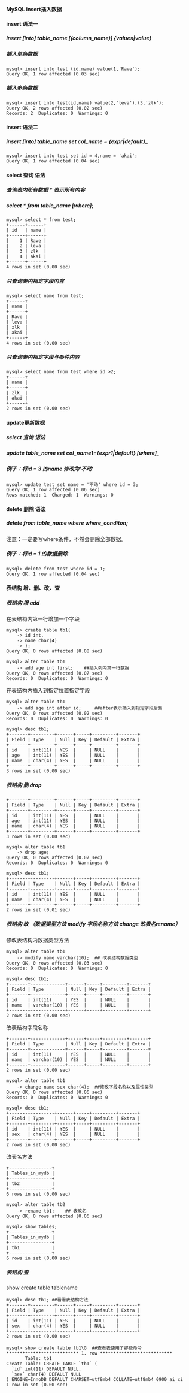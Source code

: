 #### MySQL  insert插入数据

#### insert 语法一

##### insert \[into\] table\__name \[\(column\_name_\)\] {values\|value}

##### 插入单条数据

```
mysql> insert into test (id,name) value(1,'Rave');
Query OK, 1 row affected (0.03 sec)
```

##### 插入多条数据

```
mysql> insert into test(id,name) value(2,'leva'),(3,'zlk');
Query OK, 2 rows affected (0.02 sec)
Records: 2  Duplicates: 0  Warnings: 0
```

#### insert 语法二

##### insert \[into\] table_name set col\_name = {expr\|default}_

```
mysql> insert into test set id = 4,name = 'akai';
Query OK, 1 row affected (0.04 sec)
```

#### select 查询 语法

##### 查询表内所有数据   \* 表示所有内容

##### select \* from table\_name \[where\];

```
mysql> select * from test;
+------+------+
| id   | name |
+------+------+
|    1 | Rave |
|    2 | leva |
|    3 | zlk  |
|    4 | akai |
+------+------+
4 rows in set (0.00 sec)
```

##### 只查询表内指定字段内容

```
mysql> select name from test;
+------+
| name |
+------+
| Rave |
| leva |
| zlk  |
| akai |
+------+
4 rows in set (0.00 sec)
```

##### 只查询表内指定字段与条件内容

```
mysql> select name from test where id >2;
+------+
| name |
+------+
| zlk  |
| akai |
+------+
2 rows in set (0.00 sec)
```

#### update更新数据

##### select 查询 语法

##### update table_name set col\_name1={expr1\|default} \[where\]_

##### 例子：将id = 3 的name 修改为‘不动’

```
mysql> update test set name = '不动' where id = 3;
Query OK, 1 row affected (0.06 sec)
Rows matched: 1  Changed: 1  Warnings: 0
```

#### delete 删除   语法

##### delete from table\_name where where\_conditon;

注意：一定要写where条件，不然会删除全部数据。

##### 例子：将id = 1 的数据删除

```
mysql> delete from test where id = 1;
Query OK, 1 row affected (0.04 sec)
```

#### 表结构 增、删、改、查

##### 表结构 增  add

在表结构内第一行增加一个字段

```
mysql> create table tb1(
    -> id int,
    -> name char(4)
    -> );
Query OK, 0 rows affected (0.08 sec)

mysql> alter table tb1
    -> add age int first;    ##插入列内第一行数据
Query OK, 0 rows affected (0.07 sec)
Records: 0  Duplicates: 0  Warnings: 0
```

在表结构内插入到指定位置指定字段

```
mysql> alter table tb1
    -> add age int after id;     ##after表示插入到指定字段后面
Query OK, 0 rows affected (0.02 sec)
Records: 0  Duplicates: 0  Warnings: 0

mysql> desc tb1;
+-------+---------+------+-----+---------+-------+
| Field | Type    | Null | Key | Default | Extra |
+-------+---------+------+-----+---------+-------+
| id    | int(11) | YES  |     | NULL    |       |
| age   | int(11) | YES  |     | NULL    |       |
| name  | char(4) | YES  |     | NULL    |       |
+-------+---------+------+-----+---------+-------+
3 rows in set (0.00 sec)
```

##### 表结构 删 drop

```
+-------+---------+------+-----+---------+-------+
| Field | Type    | Null | Key | Default | Extra |
+-------+---------+------+-----+---------+-------+
| id    | int(11) | YES  |     | NULL    |       |
| age   | int(11) | YES  |     | NULL    |       |
| name  | char(4) | YES  |     | NULL    |       |
+-------+---------+------+-----+---------+-------+
3 rows in set (0.00 sec)

mysql> alter table tb1
    -> drop age;
Query OK, 0 rows affected (0.07 sec)
Records: 0  Duplicates: 0  Warnings: 0

mysql> desc tb1;
+-------+---------+------+-----+---------+-------+
| Field | Type    | Null | Key | Default | Extra |
+-------+---------+------+-----+---------+-------+
| id    | int(11) | YES  |     | NULL    |       |
| name  | char(4) | YES  |     | NULL    |       |
+-------+---------+------+-----+---------+-------+
2 rows in set (0.01 sec)
```

##### 表结构 改 （数据类型方法 modify 字段名称方法 change 改表名rename）

修改表结构内数据类型方法

```
mysql> alter table tb1
    -> modify name varchar(10);  ## 改表结构数据类型
Query OK, 0 rows affected (0.03 sec)
Records: 0  Duplicates: 0  Warnings: 0

mysql> desc tb1;
+-------+-------------+------+-----+---------+-------+
| Field | Type        | Null | Key | Default | Extra |
+-------+-------------+------+-----+---------+-------+
| id    | int(11)     | YES  |     | NULL    |       |
| name  | varchar(10) | YES  |     | NULL    |       |
+-------+-------------+------+-----+---------+-------+
2 rows in set (0.00 sec)
```

改表结构字段名称

```
+-------+-------------+------+-----+---------+-------+
| Field | Type        | Null | Key | Default | Extra |
+-------+-------------+------+-----+---------+-------+
| id    | int(11)     | YES  |     | NULL    |       |
| name  | varchar(10) | YES  |     | NULL    |       |
+-------+-------------+------+-----+---------+-------+
2 rows in set (0.00 sec)

mysql> alter table tb1
    -> change name sex char(4);  ##修改字段名称以及属性类型
Query OK, 0 rows affected (0.06 sec)
Records: 0  Duplicates: 0  Warnings: 0

mysql> desc tb1;
+-------+---------+------+-----+---------+-------+
| Field | Type    | Null | Key | Default | Extra |
+-------+---------+------+-----+---------+-------+
| id    | int(11) | YES  |     | NULL    |       |
| sex   | char(4) | YES  |     | NULL    |       |
+-------+---------+------+-----+---------+-------+
2 rows in set (0.00 sec)
```

改表名方法

```
+----------------+
| Tables_in_mydb |
+----------------+
| tb2            |
+----------------+
6 rows in set (0.00 sec)

mysql> alter table tb2
    -> rename tb1;    ## 表改名
Query OK, 0 rows affected (0.06 sec)

mysql> show tables;
+----------------+
| Tables_in_mydb |
+----------------+
| tb1            |
+----------------+
6 rows in set (0.00 sec)
```

##### 表结构 查

show create table tablename

    mysql> desc tb1; ##看看表结构方法
    +-------+---------+------+-----+---------+-------+
    | Field | Type    | Null | Key | Default | Extra |
    +-------+---------+------+-----+---------+-------+
    | id    | int(11) | YES  |     | NULL    |       |
    | sex   | char(4) | YES  |     | NULL    |       |
    +-------+---------+------+-----+---------+-------+
    2 rows in set (0.00 sec)

    mysql> show create table tb1\G  ##查看表使用了那些命令
    *************************** 1. row ***************************
           Table: tb1
    Create Table: CREATE TABLE `tb1` (
      `id` int(11) DEFAULT NULL,
      `sex` char(4) DEFAULT NULL
    ) ENGINE=InnoDB DEFAULT CHARSET=utf8mb4 COLLATE=utf8mb4_0900_ai_ci
    1 row in set (0.00 sec)



